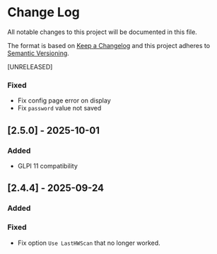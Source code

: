 # Change Log

All notable changes to this project will be documented in this file.

The format is based on [Keep a Changelog](http://keepachangelog.com/)
and this project adheres to [Semantic Versioning](http://semver.org/).

[UNRELEASED]

### Fixed

- Fix config page error on display
- Fix `password` value not saved

## [2.5.0] - 2025-10-01

### Added

- GLPI 11 compatibility

## [2.4.4] - 2025-09-24

### Added

### Fixed

- Fix option ```Use LastHWScan``` that no longer worked.
